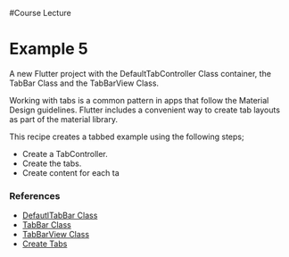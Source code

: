 #Course Lecture
# Example 5

A new Flutter project with the DefaultTabController Class container, the TabBar Class and the TabBarView Class.

Working with tabs is a common pattern in apps that follow the Material Design guidelines. Flutter includes a convenient way to create tab layouts as part of the material library.

This recipe creates a tabbed example using the following steps;

- Create a TabController.
- Create the tabs.
- Create content for each ta

### References

- [DefautlTabBar Class](https://api.flutter.dev/flutter/material/DefaultTabController-class.html)
- [TabBar Class](https://api.flutter.dev/flutter/material/TabBar-class.html)
- [TabBarView Class](https://api.flutter.dev/flutter/material/TabBarView-class.html)
- [Create Tabs](https://docs.flutter.dev/cookbook/design/tabs)